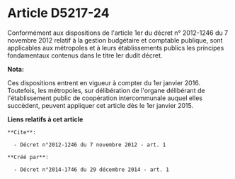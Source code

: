 # Article D5217-24

Conformément aux dispositions de l'article 1er du décret n° 2012-1246 du 7 novembre 2012 relatif à la gestion budgétaire et
comptable publique, sont applicables aux métropoles et à leurs établissements publics les principes fondamentaux contenus
dans le titre Ier dudit décret.

**Nota:**

Ces dispositions entrent en vigueur à compter du 1er janvier 2016. Toutefois, les métropoles, sur délibération de l'organe
délibérant de l'établissement public de coopération intercommunale auquel elles succèdent, peuvent appliquer cet article dès
le 1er janvier 2015.

**Liens relatifs à cet article**

	**Cite**:

	  - Décret n°2012-1246 du 7 novembre 2012 - art. 1

	**Créé par**:

	  - Décret n°2014-1746 du 29 décembre 2014 - art. 1

